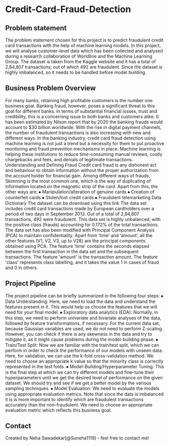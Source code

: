 # Credit-Card-Fraud-Detection

## Problem statement
The problem statement chosen for this project is to predict fraudulent credit card transactions with the help of machine learning models.
In this project, we will analyse customer-level data which has been collected and analysed during a research collaboration of Worldline and the Machine Learning Group.
The dataset is taken from the Kaggle website and it has a total of 2,84,807 transactions, out of which 492 are fraudulent. Since the dataset is highly imbalanced, so it needs to be handled before model building.

## Business Problem Overview
For many banks, retaining high profitable customers is the number one business goal. Banking fraud, however, poses a significant threat to this goal for different banks. In terms of substantial financial losses, trust and credibility, this is a concerning issue to both banks and customers alike.
It has been estimated by Nilson report that by 2020 the banking frauds would account to $30 billion worldwide. With the rise in digital payment channels, the number of fraudulent transactions is also increasing with new and different ways.
In the banking industry, credit card fraud detection using machine learning is not just a trend but a necessity for them to put proactive monitoring and fraud prevention mechanisms in place. Machine learning is helping these institutions to reduce time-consuming manual reviews, costly chargebacks and fees, and denials of legitimate transactions.
Understanding and Defining Fraud
Credit card fraud is any dishonest act and behaviour to obtain information without the proper authorization from the account holder for financial gain. Among different ways of frauds, Skimming is the most common one, which is the way of duplicating of information located on the magnetic strip of the card. Apart from this, the other ways are:
⦁	Manipulation/alteration of genuine cards
⦁	Creation of counterfeit cards
⦁	Stolen/lost credit cards
⦁	Fraudulent telemarketing
Data Dictionary
The dataset can be download using this link
The data set includes credit card transactions made by European cardholders over a period of two days in September 2013. Out of a total of 2,84,807 transactions, 492 were fraudulent. This data set is highly unbalanced, with the positive class (frauds) accounting for 0.172% of the total transactions. The data set has also been modified with Principal Component Analysis (PCA) to maintain confidentiality. Apart from ‘time’ and ‘amount’, all the other features (V1, V2, V3, up to V28) are the principal components obtained using PCA. The feature 'time' contains the seconds elapsed between the first transaction in the data set and the subsequent transactions. The feature 'amount' is the transaction amount. The feature 'class' represents class labelling, and it takes the value 1 in cases of fraud and 0 in others.

## Project Pipeline
The project pipeline can be briefly summarized in the following four steps:
⦁	Data Understanding: Here, we need to load the data and understand the features present in it. This would help us choose the features that we will need for your final model.
⦁	Exploratory data analytics (EDA): Normally, in this step, we need to perform univariate and bivariate analyses of the data, followed by feature transformations, if necessary. For the current data set, because Gaussian variables are used, we do not need to perform Z-scaling. However, you can check if there is any skewness in the data and try to mitigate it, as it might cause problems during the model-building phase.
⦁	Train/Test Split: Now we are familiar with the train/test split, which we can perform in order to check the performance of our models with unseen data. Here, for validation, we can use the k-fold cross-validation method. We need to choose an appropriate k value so that the minority class is correctly represented in the test folds.
⦁	Model-Building/Hyperparameter Tuning: This is the final step at which we can try different models and fine-tune their hyperparameters until we get the desired level of performance on the given dataset. We should try and see if we get a better model by the various sampling techniques.
⦁	Model Evaluation: We need to evaluate the models using appropriate evaluation metrics. Note that since the data is imbalanced it is is more important to identify which are fraudulent transactions accurately than the non-fraudulent. We need to choose an appropriate evaluation metric which reflects this business goal.


## Contact
Created by Neha Sawadekar[@Suneha1119] - feel free to contact me!
